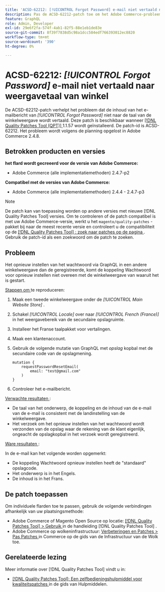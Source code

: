```yaml
---
title: 'ACSD-62212: [!UICONTROL Forgot Password] e-mail niet vertaald naar weergavetaal van winkel'
description: Pas de ACSD-62212-patch toe om het Adobe Commerce-probleem op te lossen, waarbij de inhoud van het *[!UICONTROL Forgot Password]*-e-mailbericht niet naar de taal van de winkelweergave wordt vertaald.
feature: GraphQL
role: Admin, Developer
exl-id: 29e6f2fa-574f-4ab1-82f5-88e1eb1de83e
source-git-commit: 8f39f7838d5c98a1dcc584edf766393012ec8820
workflow-type: tm+mt
source-wordcount: '390'
ht-degree: 0%

---
```


# ACSD-62212: *[!UICONTROL Forgot Password]* e-mail niet vertaald naar weergavetaal van winkel

De ACSD-62212-patch verhelpt het probleem dat de inhoud van het e-mailbericht van *[!UICONTROL Forgot Password]* niet naar de taal van de winkelweergave wordt vertaald. Deze patch is beschikbaar wanneer [[!DNL Quality Patches Tool (QPT)] ](https://experienceleague.adobe.com/docs/commerce-operations/tools/quality-patches-tool/usage.html?lang=nl-NL) 1.1.57 wordt geïnstalleerd. De patch-id is ACSD-62212. Het probleem wordt volgens de planning opgelost in Adobe Commerce 2.4.8.

## Betrokken producten en versies

**het flard wordt gecreeerd voor de versie van Adobe Commerce:**

* Adobe Commerce (alle implementatiemethoden) 2.4.7-p2

**Compatibel met de versies van Adobe Commerce:**

* Adobe Commerce (alle implementatiemethoden) 2.4.4 - 2.4.7-p3

>[!NOTE]
>
>De patch kan van toepassing worden op andere versies met nieuwe [!DNL Quality Patches Tool] versies. Om te controleren of de patch compatibel is met uw Adobe Commerce-versie, werkt u het `magento/quality-patches` -pakket bij naar de meest recente versie en controleert u de compatibiliteit op de [[!DNL Quality Patches Tool] : zoek naar patches op de pagina ](https://experienceleague.adobe.com/tools/commerce-quality-patches/index.html?lang=nl-NL) . Gebruik de patch-id als een zoekwoord om de patch te zoeken.

## Probleem

Het opnieuw instellen van het wachtwoord via GraphQL in een andere winkelweergave dan de geregistreerde, komt de koppeling Wachtwoord voor opnieuw instellen niet overeen met de winkelweergave van waaruit het is gestart.

<u> Stappen om </u> te reproduceren:

1. Maak een tweede winkelweergave onder de *[!UICONTROL Main Website Store]* .
1. Schakel *[!UICONTROL Locale]* over naar *[!UICONTROL French (France)]* in het weergavebereik van de secundaire opslagruimte.
1. Installeer het Franse taalpakket voor vertalingen.
1. Maak een klantenaccount.
1. Gebruik de volgende mutatie van GraphQL met *opslag* kopbal met de secundaire code van de opslagmening.

   ```
   mutation {
       requestPasswordResetEmail(
           email: "test@gmail.com"
       )
   }
   ```

1. Controleer het e-mailbericht.

<u> Verwachte resultaten </u>:

* De taal van het onderwerp, de koppeling en de inhoud van de e-mail van de e-mail is consistent met de landinstelling van de winkelweergave.
* Het verzoek om het opnieuw instellen van het wachtwoord wordt verzonden van de opslag waar de rekening van de klant eigenlijk, ongeacht de opslagkopbal in het verzoek wordt geregistreerd.

<u> Ware resultaten </u>:

In de e-mail kan het volgende worden opgemerkt:

* De koppeling Wachtwoord opnieuw instellen heeft de &quot;standaard&quot; opslagcode.
* Het onderwerp is in het Engels.
* De inhoud is in het Frans.

## De patch toepassen

Om individuele flarden toe te passen, gebruik de volgende verbindingen afhankelijk van uw plaatsingsmethode:

* Adobe Commerce of Magento Open Source op locatie: [[!DNL Quality Patches Tool]  > Gebruik ](/help/tools/quality-patches-tool/usage.md) in de handleiding [!DNL Quality Patches Tool] .
* Adobe Commerce op wolkeninfrastructuur: [ Verbeteringen en Patches > Pas Patches ](https://experienceleague.adobe.com/docs/commerce-cloud-service/user-guide/develop/upgrade/apply-patches.html?lang=nl-NL) in Commerce op de gids van de Infrastructuur van de Wolk toe.

## Gerelateerde lezing

Meer informatie over [!DNL Quality Patches Tool] vindt u in:

* [[!DNL Quality Patches Tool]: Een zelfbedieningshulpmiddel voor kwaliteitspatches ](/help/tools/quality-patches-tool/quality-patches-tool-to-self-serve-quality-patches.md) in de gids van Hulpmiddelen.
